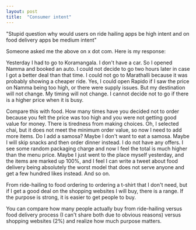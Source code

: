 ```yaml
---
layout: post
title:  "Consumer intent"
---
```


"Stupid question why would users on ride hailing apps be high intent and on food delivery apps be medium intent"

Someone asked me the above on x dot com. Here is my response:

Yesterday I had to go to Koramangala. I don't have a car. So I opened Namma and booked an auto. I could not decide to go two hours later in case I got a better deal than that time. I could not go to Marathalli because it was probably showing a cheaper ride. Yes, I could open Rapido if I saw the price on Namma being too high, or there were supply issues. But my destination will not change. My timing will not change. I cannot decide not to go if there is a higher price when it is busy.

Compare this with food. How many times have you decided not to order because you felt the price was too high and you were not getting good value for money. There is tiredness from making choices. Oh, I selected chai, but it does not meet the minimum order value, so now I need to add more items. Do I add a samosa? Maybe I don't want to eat a samosa. Maybe I will skip snacks and then order dinner instead. I do not have any offers. I see some random packaging charge and now I feel the total is much higher than the menu price. Maybe I just went to the place myself yesterday, and the items are marked up 100%, and I feel I can write a tweet about food delivery being absolutely the worst model that does not serve anyone and get a few hundred likes instead. And so on.

From ride-hailing to food ordering to ordering a t-shirt that I don't need, but if I get a good deal on the shopping websites I will buy, there is a range. If the purpose is strong, it is easier to get people to buy.

You can compare how many people actually buy from ride-hailing versus food delivery process (I can't share both due to obvious reasons) versus shopping websites (2%) and realize how much purpose matters.
